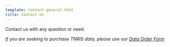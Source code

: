 ```yaml
---
template: contact-general.html
title: Contact Us
---
```


Contact us with any question or need.

*If you are seeking to purchase TNRIS data, please use our [Data Order
Form]({{crossref['order-form']}})*
